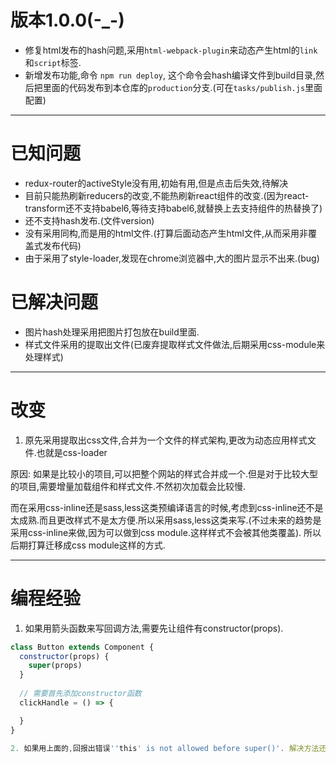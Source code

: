 # 版本1.0.0(-_-)
* 修复html发布的hash问题,采用`html-webpack-plugin`来动态产生html的`link`和`script`标签.
* 新增发布功能,命令 `npm run deploy`, 这个命令会hash编译文件到build目录,然后把里面的代码发布到本仓库的`production`分支.(可在`tasks/publish.js`里面配置)






---------------------------------------------------
# 已知问题
* redux-router的activeStyle没有用,初始有用,但是点击后失效,待解决
* 目前只能热刷新reducers的改变,不能热刷新react组件的改变.(因为react-transform还不支持babel6,等待支持babel6,就替换上去支持组件的热替换了)
* 还不支持hash发布.(文件version)
* 没有采用同构,而是用的html文件.(打算后面动态产生html文件,从而采用非覆盖式发布代码)
* 由于采用了style-loader,发现在chrome浏览器中,大的图片显示不出来.(bug)

# 已解决问题
* 图片hash处理采用把图片打包放在build里面.
* 样式文件采用的提取出文件(已废弃提取样式文件做法,后期采用css-module来处理样式)








---------------------------------------------------
# 改变
1. 原先采用提取出css文件,合并为一个文件的样式架构,更改为动态应用样式文件.也就是css-loader

原因: 如果是比较小的项目,可以把整个网站的样式合并成一个.但是对于比较大型的项目,需要增量加载组件和样式文件.不然初次加载会比较慢.

而在采用css-inline还是sass,less这类预编译语言的时候,考虑到css-inline还不是太成熟.而且更改样式不是太方便.所以采用sass,less这类来写.(不过未来的趋势是采用css-inline来做,因为可以做到css module.这样样式不会被其他类覆盖). 所以后期打算迁移成css module这样的方式.








--------------------------------------------------
# 编程经验
1. 如果用箭头函数来写回调方法,需要先让组件有constructor(props).
```js
class Button extends Component {
  constructor(props) {
    super(props)
  }
  
  // 需要首先添加constructor函数
  clickHandle = () => {

  }
}

2. 如果用上面的,回报出错误''this' is not allowed before super()'. 解决方法还未知.建议还是在调用方法的时候,加上bind函数.
```
